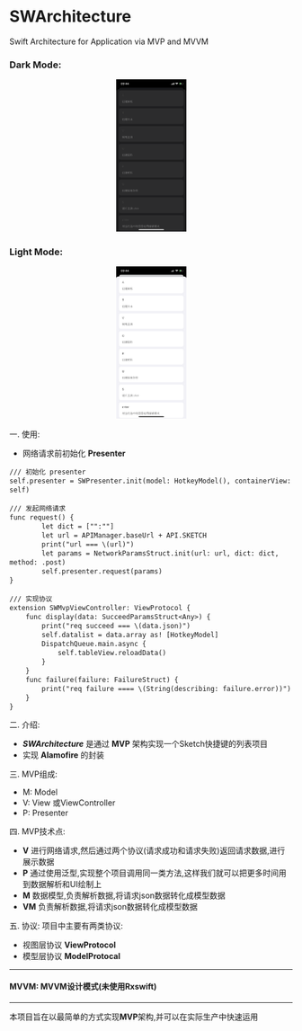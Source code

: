 # SWArchitecture
Swift Architecture for Application via MVP and MVVM





### Dark Mode: 

<div align=center><img width="125" height="270.67" src="https://github.com/cellgit/SWArchitecture/blob/master/img/dark.png"/></div>

### Light Mode:
<div align=center><img width="125" height="270.67" src="https://github.com/cellgit/SWArchitecture/blob/master/img/light.png"/></div>


一. 使用:

- 网络请求前初始化 **Presenter**


``` 
/// 初始化 presenter
self.presenter = SWPresenter.init(model: HotkeyModel(), containerView: self)

/// 发起网络请求
func request() {
        let dict = ["":""]
        let url = APIManager.baseUrl + API.SKETCH
        print("url === \(url)")
        let params = NetworkParamsStruct.init(url: url, dict: dict, method: .post)
        self.presenter.request(params)
}
    
/// 实现协议
extension SWMvpViewController: ViewProtocol {
    func display(data: SucceedParamsStruct<Any>) {
        print("req succeed === \(data.json)")
        self.datalist = data.array as! [HotkeyModel]
        DispatchQueue.main.async {
            self.tableView.reloadData()
        }
    }
    func failure(failure: FailureStruct) {
        print("req failure ==== \(String(describing: failure.error))")
    }
}
```




二. 介绍: 

- ***SWArchitecture*** 是通过 **MVP** 架构实现一个Sketch快捷键的列表项目
- 实现 **Alamofire** 的封装



三. MVP组成:

- M: Model
- V: View 或ViewController
- P: Presenter

四. MVP技术点:

- **V** 进行网络请求,然后通过两个协议(请求成功和请求失败)返回请求数据,进行展示数据
- **P** 通过使用泛型,实现整个项目调用同一类方法,这样我们就可以把更多时间用到数据解析和UI绘制上
- **M** 数据模型,负责解析数据,将请求json数据转化成模型数据
- **VM** 负责解析数据,将请求json数据转化成模型数据


五. 协议: 项目中主要有两类协议: 

- 视图层协议 **ViewProtocol**
- 模型层协议 **ModelProtocal**



---

#### MVVM: MVVM设计模式(未使用Rxswift)
---
本项目旨在以最简单的方式实现**MVP**架构,并可以在实际生产中快速运用


